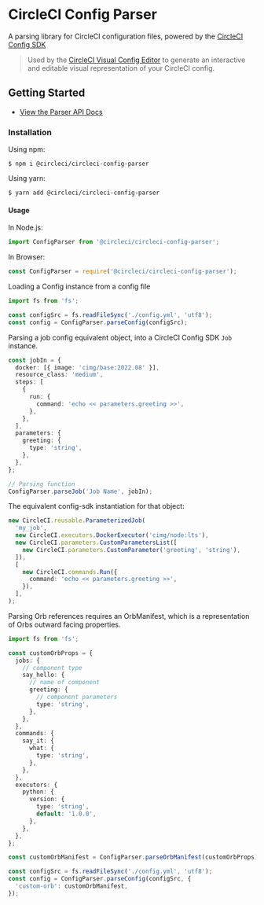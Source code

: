 # CircleCI Config Parser

A parsing library for CircleCI configuration files, powered by the
[CircleCI Config SDK](https://github.com/CircleCI-Public/circleci-config-sdk-ts)

> Used by the
> [CircleCI Visual Config Editor](https://github.com/CircleCI-Public/visual-config-editor)
> to generate an interactive and editable visual representation of your CircleCI
> config.

## Getting Started

- [View the Parser API Docs](#)

### Installation

Using npm:

```shell
$ npm i @circleci/circleci-config-parser
```

Using yarn:

```shell
$ yarn add @circleci/circleci-config-parser
```

#### Usage

In Node.js:

```typescript
import ConfigParser from '@circleci/circleci-config-parser';
```

In Browser:

```javascript
const ConfigParser = require('@circleci/circleci-config-parser');
```

Loading a Config instance from a config file

```typescript
import fs from 'fs';

const configSrc = fs.readFileSync('./config.yml', 'utf8');
const config = ConfigParser.parseConfig(configSrc);
```

Parsing a job config equivalent object, into a CircleCI Config SDK `Job`
instance.

```typescript
const jobIn = {
  docker: [{ image: 'cimg/base:2022.08' }],
  resource_class: 'medium',
  steps: [
    {
      run: {
        command: 'echo << parameters.greeting >>',
      },
    },
  ],
  parameters: {
    greeting: {
      type: 'string',
    },
  },
};

// Parsing function
ConfigParser.parseJob('Job Name', jobIn);
```

The equivalent config-sdk instantiation for that object:

```typescript
new CircleCI.reusable.ParameterizedJob(
  'my_job',
  new CircleCI.executors.DockerExecutor('cimg/node:lts'),
  new CircleCI.parameters.CustomParametersList([
    new CircleCI.parameters.CustomParameter('greeting', 'string'),
  ]),
  [
    new CircleCI.commands.Run({
      command: 'echo << parameters.greeting >>',
    }),
  ],
);
```

Parsing Orb references requires an OrbManifest, which is a representation of
Orbs outward facing properties.

```typescript
import fs from 'fs';

const customOrbProps = {
  jobs: {
    // component type
    say_hello: {
      // name of component
      greeting: {
        // component parameters
        type: 'string',
      },
    },
  },
  commands: {
    say_it: {
      what: {
        type: 'string',
      },
    },
  },
  executors: {
    python: {
      version: {
        type: 'string',
        default: '1.0.0',
      },
    },
  },
};

const customOrbManifest = ConfigParser.parseOrbManifest(customOrbProps);

const configSrc = fs.readFileSync('./config.yml', 'utf8');
const config = ConfigParser.parseConfig(configSrc, {
  'custom-orb': customOrbManifest,
});
```
